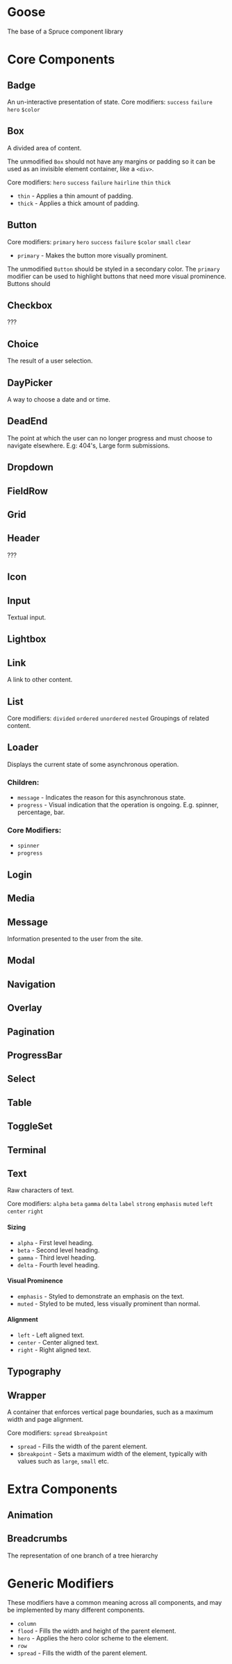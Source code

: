 # Goose
The base of a Spruce component library

# Core Components

## Badge
An un-interactive presentation of state.
Core modifiers: `success` `failure` `hero` `$color`

## Box
A divided area of content.

The unmodified `Box` should not have any margins or padding so it can be used as an invisible element container, like a `<div>`.

Core modifiers: `hero` `success` `failure` `hairline` `thin` `thick`
- `thin` - Applies a thin amount of padding.
- `thick` - Applies a thick amount of padding.

## Button
Core modifiers: `primary` `hero` `success` `failure` `$color` `small` `clear` 
- `primary` - Makes the button more visually prominent.

The unmodified `Button` should be styled in a secondary color. The `primary` modifier can be used to highlight buttons that need more visual prominence.
Buttons should 

## Checkbox
???

## Choice
The result of a user selection.

## DayPicker
A way to choose a date and or time.

## DeadEnd
The point at which the user can no longer progress and must choose to navigate elsewhere.
E.g: 404's, Large form submissions.


## Dropdown


## FieldRow

## Grid

## Header
???

## Icon


## Input
Textual input.

## Lightbox


## Link
A link to other content.


## List
Core modifiers: `divided` `ordered` `unordered` `nested` 
Groupings of related content. 


## Loader
Displays the current state of some asynchronous operation.

### Children:
 * `message` - Indicates the reason for this asynchronous state.
 * `progress` - Visual indication that the operation is ongoing. E.g. spinner, percentage, bar.

### Core Modifiers:
 * `spinner`
 * `progress`


## Login

## Media

## Message
Information presented to the user from the site. 

## Modal

## Navigation

## Overlay

## Pagination

## ProgressBar

## Select

## Table

## ToggleSet

## Terminal

## Text
Raw characters of text.

Core modifiers: `alpha` `beta` `gamma` `delta` `label` `strong` `emphasis` `muted` `left` `center` `right`

#### Sizing
- `alpha` - First level heading.
- `beta` - Second level heading.
- `gamma` - Third level heading.
- `delta` - Fourth level heading.

#### Visual Prominence
- `emphasis` - Styled to demonstrate an emphasis on the text.
- `muted` - Styled to be muted, less visually prominent than normal.

#### Alignment
- `left` - Left aligned text.
- `center` - Center aligned text.
- `right` - Right aligned text.


## Typography

## Wrapper
A container that enforces vertical page boundaries, such as a maximum width and page alignment.

Core modifiers: `spread` `$breakpoint`
- `spread` - Fills the width of the parent element.
- `$breakpoint` - Sets a maximum width of the element, typically with values such as `large`, `small` etc.

# Extra Components

## Animation

## Breadcrumbs
The representation of one branch of a tree hierarchy

# Generic Modifiers

These modifiers have a common meaning across all components, and may be implemented by many different components.

- `column`
- `flood` - Fills the width and height of the parent element.
- `hero` - Applies the hero color scheme to the element.
- `row`
- `spread` - Fills the width of the parent element.
